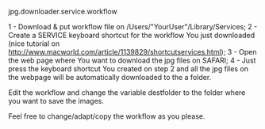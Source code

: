 jpg.downloader.service.workflow

1 - Download & put workflow file on /Users/"YourUser"/Library/Services;
2 - Create a SERVICE keyboard shortcut for the workflow You just downloaded (nice tutorial on http://www.macworld.com/article/1139829/shortcutservices.html);
3 - Open the web page where You want to download the jpg files on SAFARI;
4 - Just press the keyboard shortcut You created on step 2 and all the jpg files on the webpage will be automatically downloaded to the a folder.

Edit the workflow and change the variable destfolder to the folder where you want to save the images.

Feel free to change/adapt/copy the workflow as you please.

 
